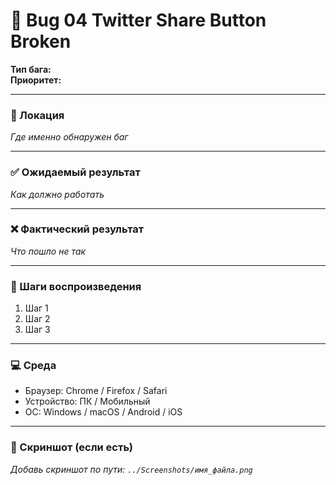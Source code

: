 # 🐞 Bug 04 Twitter Share Button Broken

**Тип бага:**  
**Приоритет:**  

---

### 📍 Локация

_Где именно обнаружен баг_

---

### ✅ Ожидаемый результат

_Как должно работать_

---

### ❌ Фактический результат

_Что пошло не так_

---

### 🔁 Шаги воспроизведения

1. Шаг 1
2. Шаг 2
3. Шаг 3

---

### 💻 Среда

- Браузер: Chrome / Firefox / Safari
- Устройство: ПК / Мобильный
- ОС: Windows / macOS / Android / iOS

---

### 📸 Скриншот (если есть)

_Добавь скриншот по пути: `../Screenshots/имя_файла.png`_
